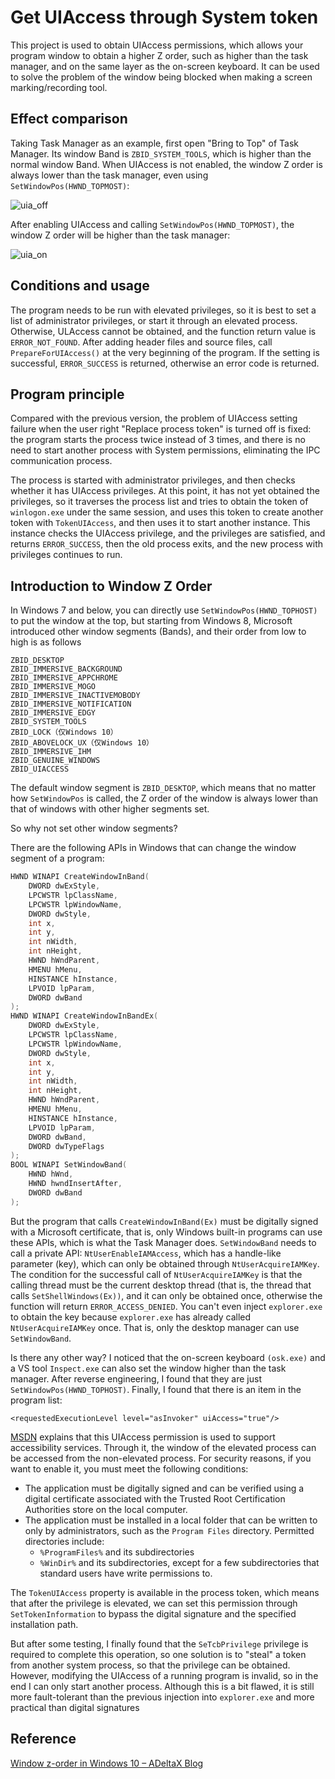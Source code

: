 # Get UIAccess through System token

This project is used to obtain UIAccess permissions, which allows your program window to obtain a higher Z order, such as higher than the task manager, and on the same layer as the on-screen keyboard. It can be used to solve the problem of the window being blocked when making a screen marking/recording tool.

## Effect comparison

Taking Task Manager as an example, first open "Bring to Top" of Task Manager. Its window Band is `ZBID_SYSTEM_TOOLS`, which is higher than the normal window Band. When UIAccess is not enabled, the window Z order is always lower than the task manager, even using `SetWindowPos(HWND_TOPMOST)`: 

![uia_off](https://github.com/user-attachments/assets/7a5820c0-35b8-4c59-beca-d1b843d44445)

After enabling UIAccess and calling `SetWindowPos(HWND_TOPMOST)`, the window Z order will be higher than the task manager: 

![uia_on](https://github.com/user-attachments/assets/52ec14cf-2a0e-4228-9d92-b33ebd05f919)

## Conditions and usage

The program needs to be run with elevated privileges, so it is best to set a list of administrator privileges, or start it through an elevated process. Otherwise, ULAccess cannot be obtained, and the function return value is `ERROR_NOT_FOUND`. After adding header files and source files, call `PrepareForUIAccess()` at the very beginning of the program. If the setting is successful, `ERROR_SUCCESS` is returned, otherwise an error code is returned.

## Program principle

Compared with the previous version, the problem of UIAccess setting failure when the user right "Replace process token" is turned off is fixed: the program starts the process twice instead of 3 times, and there is no need to start another process with System permissions, eliminating the IPC communication process.

The process is started with administrator privileges, and then checks whether it has UIAccess privileges. 
At this point, it has not yet obtained the privileges, so it traverses the process list and tries to obtain the token of `winlogon.exe` under the same session, and uses this token to create another token with `TokenUIAccess`, and then uses it to start another instance. This instance checks the UIAccess privilege, and the privileges are satisfied, and returns `ERROR_SUCCESS`, then the old process exits, and the new process with privileges continues to run.

## Introduction to Window Z Order

In Windows 7 and below, you can directly use `SetWindowPos(HWND_TOPHOST)` to put the window at the top, but starting from Windows 8, Microsoft introduced other window segments (Bands), and their order from low to high is as follows

```
ZBID_DESKTOP
ZBID_IMMERSIVE_BACKGROUND
ZBID_IMMERSIVE_APPCHROME
ZBID_IMMERSIVE_MOGO
ZBID_IMMERSIVE_INACTIVEMOBODY
ZBID_IMMERSIVE_NOTIFICATION
ZBID_IMMERSIVE_EDGY
ZBID_SYSTEM_TOOLS
ZBID_LOCK（仅Windows 10）
ZBID_ABOVELOCK_UX（仅Windows 10）
ZBID_IMMERSIVE_IHM
ZBID_GENUINE_WINDOWS
ZBID_UIACCESS
```

The default window segment is `ZBID_DESKTOP`, which means that no matter how `SetWindowPos` is called, the Z order of the window is always lower than that of windows with other higher segments set.

So why not set other window segments?

There are the following APIs in Windows that can change the window segment of a program:

```c
HWND WINAPI CreateWindowInBand(
	DWORD dwExStyle,
  	LPCWSTR lpClassName,
	LPCWSTR lpWindowName,
	DWORD dwStyle,
	int x,
	int y,
	int nWidth,
	int nHeight,
	HWND hWndParent,
	HMENU hMenu,
	HINSTANCE hInstance,
	LPVOID lpParam,
	DWORD dwBand
);
HWND WINAPI CreateWindowInBandEx(
	DWORD dwExStyle,
  	LPCWSTR lpClassName,
	LPCWSTR lpWindowName,
	DWORD dwStyle,
	int x,
	int y,
	int nWidth,
	int nHeight,
	HWND hWndParent,
	HMENU hMenu,
	HINSTANCE hInstance,
	LPVOID lpParam,
	DWORD dwBand,
	DWORD dwTypeFlags
);
BOOL WINAPI SetWindowBand(
	HWND hWnd, 
	HWND hwndInsertAfter, 
	DWORD dwBand
);
```

But the program that calls `CreateWindowInBand(Ex)` must be digitally signed with a Microsoft certificate, that is, only Windows built-in programs can use these APIs, which is what the Task Manager does. `SetWindowBand` needs to call a private API: `NtUserEnableIAMAccess`, which has a handle-like parameter (key), which can only be obtained through `NtUserAcquireIAMKey`. The condition for the successful call of `NtUserAcquireIAMKey` is that the calling thread must be the current desktop thread (that is, the thread that calls `SetShellWindows(Ex))`, and it can only be obtained once, otherwise the function will return `ERROR_ACCESS_DENIED`. You can't even inject `explorer.exe` to obtain the key because `explorer.exe` has already called `NtUserAcquireIAMKey` once. That is, only the desktop manager can use `SetWindowBand`.

Is there any other way? I noticed that the on-screen keyboard `(osk.exe)` and a VS tool `Inspect.exe` can also set the window higher than the task manager. After reverse engineering, I found that they are just `SetWindowPos(HWND_TOPHOST)`. Finally, I found that there is an item in the program list:

```
<requestedExecutionLevel level="asInvoker" uiAccess="true"/>
```

[MSDN](https://learn.microsoft.com/en-us/windows/security/threat-protection/security-policy-settings/user-account-control-allow-uiaccess-applications-to-prompt-for-elevation-without-using-the-secure-desktop) explains that this UIAccess permission is used to support accessibility services. Through it, the window of the elevated process can be accessed from the non-elevated process. For security reasons, if you want to enable it, you must meet the following conditions:

* The application must be digitally signed and can be verified using a digital certificate associated with the Trusted Root Certification Authorities store on the local computer. 
* The application must be installed in a local folder that can be written to only by administrators, such as the `Program Files` directory. Permitted directories include:
  * `%ProgramFiles%` and its subdirectories
  * `%WinDir%` and its subdirectories, except for a few subdirectories that standard users have write permissions to.

The `TokenUIAccess` property is available in the process token, which means that after the privilege is elevated, we can set this permission through `SetTokenInformation` to bypass the digital signature and the specified installation path.

But after some testing, I finally found that the `SeTcbPrivilege` privilege is required to complete this operation, so one solution is to "steal" a token from another system process, so that the privilege can be obtained. However, modifying the UIAccess of a running program is invalid, so in the end I can only start another process. Although this is a bit flawed, it is still more fault-tolerant than the previous injection into `explorer.exe` and more practical than digital signatures

## Reference

[Window z-order in Windows 10 – ADeltaX Blog](https://blog.adeltax.com/window-z-order-in-windows-10/)

